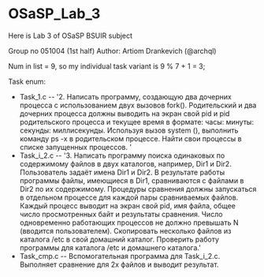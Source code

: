 # OSaSP_Lab_3

Here is Lab 3 of OSaSP BSUIR subject

Group no 051004 (1st half)
Author: Artiom Drankevich (@archql)

Num in list = 9, so my individual task variant is 9 % 7 + 1 = 3; 

Task enum:

- Task_1.c -- '2.	Написать программу, создающую два дочерних процесса с использованием двух вызовов fork(). Родительский и два дочерних процесса должны выводить на экран свой pid и pid родительского процесса и текущее время в формате: часы: минуты: секунды: миллисекунды. Используя вызов system (), выполнить команду ps -x в родительском процессе. Найти свои процессы в списке запущенных процессов. '
- Task_i_2.c -- '3.	Написать программу поиска одинаковых по содержимому файлов в двух каталогов, например, Dir1 и Dir2. Пользователь задаёт имена Dir1 и Dir2. В результате работы программы файлы, имеющиеся в Dir1, сравниваются с файлами в Dir2 по их содержимому. Процедуры сравнения должны запускаться в отдельном процессе для каждой пары сравниваемых файлов. Каждый процесс выводит на экран свой pid, имя файла, общее число просмотренных байт и результаты сравнения. Число одновременно работающих процессов не должно превышать N (вводится пользователем). Скопировать несколько файлов из каталога /etc в свой домашний каталог. Проверить работу программы для каталога /etc и домашнего каталога.'
- Task_cmp.c -- Вспомогательная программа для Task_i_2.c. Выполняет сравнение для 2х файлов и выводит результат.

